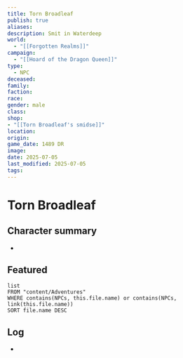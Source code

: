 ```yaml
---
title: Torn Broadleaf
publish: true
aliases: 
description: Smit in Waterdeep
world:
  - "[[Forgotten Realms]]"
campaign:
  - "[[Hoard of the Dragon Queen]]"
type:
  - NPC
deceased: 
family: 
faction: 
race: 
gender: male
class: 
shop: 
- "[[Torn Broadleaf's smidse]]"
location: 
origin: 
game_date: 1489 DR
image: 
date: 2025-07-05
last_modified: 2025-07-05
tags: 
---
```

# Torn Broadleaf

## Character summary
* 

## Featured
```dataview
list
FROM "content/Adventures"
WHERE contains(NPCs, this.file.name) or contains(NPCs, link(this.file.name))
SORT file.name DESC
```

## Log
* 